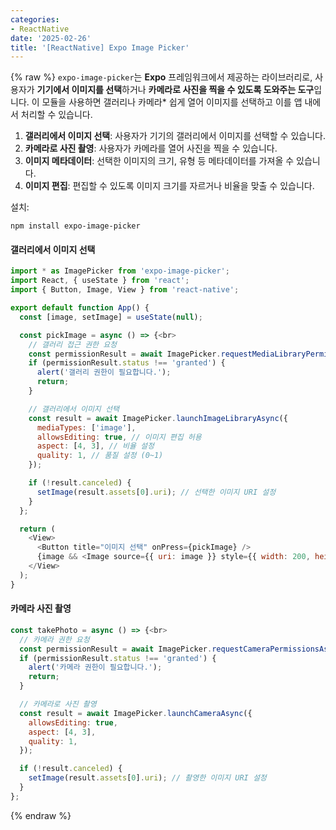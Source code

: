 ```yaml
---
categories:
- ReactNative
date: '2025-02-26'
title: '[ReactNative] Expo Image Picker'
---
```


{% raw %}
`expo-image-picker`는 **Expo** 프레임워크에서 제공하는 라이브러리로, 사용자가 **기기에서 이미지를 선택**하거나 **카메라로 사진을 찍을 수 있도록 도와주는 도구**입니다. 이 모듈을 사용하면 갤러리나 카메라* 쉽게 열어 이미지를 선택하고 이를 앱 내에서 처리할 수 있습니다.

1. **갤러리에서 이미지 선택**: 사용자가 기기의 갤러리에서 이미지를 선택할 수 있습니다.
2. **카메라로 사진 촬영**: 사용자가 카메라를 열어 사진을 찍을 수 있습니다.
3. **이미지 메타데이터**: 선택한 이미지의 크기, 유형 등 메타데이터를 가져올 수 있습니다.
4. **이미지 편집**: 편집할 수 있도록 이미지 크기를 자르거나 비율을 맞출 수 있습니다.

설치:
```
npm install expo-image-picker
```

#### 갤러리에서 이미지 선택
```javascript
import * as ImagePicker from 'expo-image-picker';
import React, { useState } from 'react';
import { Button, Image, View } from 'react-native';

export default function App() {
  const [image, setImage] = useState(null);

  const pickImage = async () => {<br>
    // 갤러리 접근 권한 요청
    const permissionResult = await ImagePicker.requestMediaLibraryPermissionsAsync();
    if (permissionResult.status !== 'granted') {
      alert('갤러리 권한이 필요합니다.');
      return;
    }

    // 갤러리에서 이미지 선택
    const result = await ImagePicker.launchImageLibraryAsync({
      mediaTypes: ['image'],
      allowsEditing: true, // 이미지 편집 허용
      aspect: [4, 3], // 비율 설정
      quality: 1, // 품질 설정 (0~1)
    });

    if (!result.canceled) {
      setImage(result.assets[0].uri); // 선택한 이미지 URI 설정
    }
  };

  return (
    <View>
      <Button title="이미지 선택" onPress={pickImage} />
      {image && <Image source={{ uri: image }} style={{ width: 200, height: 200 }} />}
    </View>
  );
}
```

#### 카메라 사진 촬영
```javascript
const takePhoto = async () => {<br>
  // 카메라 권한 요청
  const permissionResult = await ImagePicker.requestCameraPermissionsAsync();
  if (permissionResult.status !== 'granted') {
    alert('카메라 권한이 필요합니다.');
    return;
  }

  // 카메라로 사진 촬영
  const result = await ImagePicker.launchCameraAsync({
    allowsEditing: true,
    aspect: [4, 3],
    quality: 1,
  });

  if (!result.canceled) {
    setImage(result.assets[0].uri); // 촬영한 이미지 URI 설정
  }
};
```
{% endraw %}